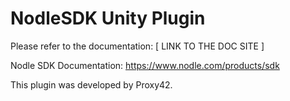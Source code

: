 # NodleSDK Unity Plugin

Please refer to the documentation:
[ LINK TO THE DOC SITE ]


Nodle SDK Documentation: 
https://www.nodle.com/products/sdk

This plugin was developed by Proxy42.